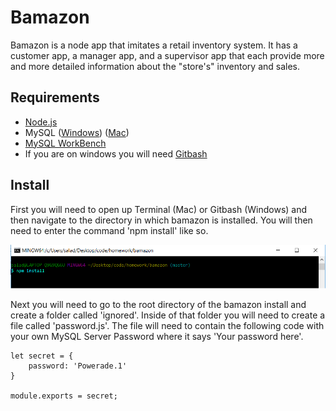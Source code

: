 # Bamazon

Bamazon is a node app that imitates a retail inventory system. It has a customer app, a manager app, and a supervisor app that each provide more and more detailed information about the "store's" inventory and sales.

## Requirements
- [Node.js](https://nodejs.org/en/download/) 
- MySQL ([Windows](https://dev.mysql.com/downloads/windows/installer/8.0.html)) ([Mac](https://dev.mysql.com/downloads/mysql))
- [MySQL WorkBench](https://dev.mysql.com/downloads/workbench/)
- If you are on windows you will need [Gitbash](https://git-scm.com/downloads)

## Install
First you will need to open up Terminal (Mac) or Gitbash (Windows) and then navigate to the directory in which bamazon is installed. You will then need to enter the command 'npm install' like so.

![](images/npm.png)

Next you will need to go to the root directory of the bamazon install and create a folder called 'ignored'. Inside of that folder you will need to create a file called 'password.js'. The file will need to contain the following code with your own MySQL Server Password where it says 'Your password here'.

```JS
let secret = {
    password: 'Powerade.1'
}

module.exports = secret;
```
